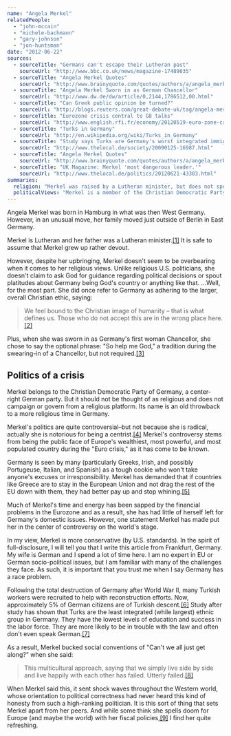```yaml
---
name: "Angela Merkel"
relatedPeople:
  - "john-mccain"
  - "michele-bachmann"
  - "gary-johnson"
  - "jon-huntsman"
date: "2012-06-22"
sources:
  - sourceTitle: "Germans can't escape their Lutheran past"
    sourceUrl: "http://www.bbc.co.uk/news/magazine-17489035"
  - sourceTitle: "Angela Merkel Quotes"
    sourceUrl: "http://www.brainyquote.com/quotes/authors/a/angela_merkel_3.html"
  - sourceTitle: "Angela Merkel Sworn in as German Chancellor"
    sourceUrl: "http://www.dw.de/dw/article/0,2144,1786512,00.html"
  - sourceTitle: "Can Greek public opinion be turned?"
    sourceUrl: "http://blogs.reuters.com/great-debate-uk/tag/angela-merkel/"
  - sourceTitle: "Eurozone crisis central to G8 talks"
    sourceUrl: "http://www.english.rfi.fr/economy/20120519-euro-zone-crisis-central-g8-talks"
  - sourceTitle: "Turks in Germany"
    sourceUrl: "http://en.wikipedia.org/wiki/Turks_in_Germany"
  - sourceTitle: "Study says Turks are Germany's worst integrated immigrants"
    sourceUrl: "http://www.thelocal.de/society/20090125-16987.html"
  - sourceTitle: "Angela Merkel Quotes"
    sourceUrl: "http://www.brainyquote.com/quotes/authors/a/angela_merkel_2.html"
  - sourceTitle: "UK Magazine: Merkel 'most dangerous leader.'"
    sourceUrl: "http://www.thelocal.de/politics/20120621-43303.html"
summaries:
  religion: "Merkel was raised by a Lutheran minister, but does not speak much of religion from her high political position."
  politicalViews: "Merkel is a member of the Christian Democratic Party, a moderate, conservative German political party. Merkel has always taken the middle road, though her take on certain social issues--particularly multiculturalism--is quite conservative."
---
```


Angela Merkel was born in Hamburg in what was then West Germany. However, in an unusual move, her family moved just outside of Berlin in East Germany.

Merkel is Lutheran and her father was a Lutheran minister.<a class="source-citation" href="#http%3A%2F%2Fwww.bbc.co.uk%2Fnews%2Fmagazine-17489035" title="Germans can&apos;t escape their Lutheran past">[1]</a> It is safe to assume that Merkel grew up rather devout.

However, despite her upbringing, Merkel doesn't seem to be overbearing when it comes to her religious views. Unlike religious U.S. politicians, she doesn't claim to ask God for guidance regarding political decisions or spout platitudes about Germany being God's country or anything like that. …Well, for the most part. She did once refer to Germany as adhering to the larger, overall Christian ethic, saying:

>We feel bound to the Christian image of humanity – that is what defines us. Those who do not accept this are in the wrong place here.<a class="source-citation" href="#http%3A%2F%2Fwww.brainyquote.com%2Fquotes%2Fauthors%2Fa%2Fangela_merkel_3.html" title="Angela Merkel Quotes">[2]</a>

Plus, when she was sworn in as Germany's first woman Chancellor, she chose to say the optional phrase: "So help me God," a tradition during the swearing-in of a Chancellor, but not required.<a class="source-citation" href="#http%3A%2F%2Fwww.dw.de%2Fdw%2Farticle%2F0%2C2144%2C1786512%2C00.html" title="Angela Merkel Sworn in as German Chancellor">[3]</a>

## Politics of a crisis

Merkel belongs to the Christian Democratic Party of Germany, a center-right German party. But it should not be thought of as religious and does not campaign or govern from a religious platform. Its name is an old throwback to a more religious time in Germany.

Merkel's politics are quite controversial–but not because she is radical, actually she is notorious for being a centrist.<a class="source-citation" href="#http%3A%2F%2Fblogs.reuters.com%2Fgreat-debate-uk%2Ftag%2Fangela-merkel%2F" title="Can Greek public opinion be turned?">[4]</a> Merkel's controversy stems from being the public face of Europe's wealthiest, most powerful, and most populated country during the "Euro crisis," as it has come to be known.

Germany is seen by many (particularly Greeks, Irish, and possibly Portugeuse, Italian, and Spanish) as a tough cookie who won't take anyone's excuses or irresponsibility. Merkel has demanded that if countries like Greece are to stay in the European Union and not drag the rest of the EU down with them, they had better pay up and stop whining.<a class="source-citation" href="#http%3A%2F%2Fwww.english.rfi.fr%2Feconomy%2F20120519-euro-zone-crisis-central-g8-talks" title="Eurozone crisis central to G8 talks">[5]</a>

Much of Merkel's time and energy has been sapped by the financial problems in the Eurozone and as a result, she has had little of herself left for Germany's domestic issues. However, one statement Merkel has made put her in the center of controversy on the world's stage.

In my view, Merkel is more conservative (by U.S. standards). In the spirit of full-disclosure, I will tell you that I write this article from Frankfurt, Germany. My wife is German and I spend a lot of time here. I am no expert in EU or German socio-political issues, but I am familiar with many of the challenges they face. As such, it is important that you trust me when I say Germany has a race problem.

Following the total destruction of Germany after World War II, many Turkish workers were recruited to help with reconstruction efforts. Now, approximately 5% of German citizens are of Turkish descent.<a class="source-citation" href="#http%3A%2F%2Fen.wikipedia.org%2Fwiki%2FTurks_in_Germany" title="Turks in Germany">[6]</a> Study after study has shown that Turks are the least integrated (while largest) ethnic group in Germany. They have the lowest levels of education and success in the labor force. They are more likely to be in trouble with the law and often don't even speak German.<a class="source-citation" href="#http%3A%2F%2Fwww.thelocal.de%2Fsociety%2F20090125-16987.html" title="Study says Turks are Germany&apos;s worst integrated immigrants">[7]</a>

As a result, Merkel bucked social conventions of "Can't we all just get along?" when she said:

>This multicultural approach, saying that we simply live side by side and live happily with each other has failed. Utterly failed.<a class="source-citation" href="#http%3A%2F%2Fwww.brainyquote.com%2Fquotes%2Fauthors%2Fa%2Fangela_merkel_2.html" title="Angela Merkel Quotes">[8]</a>

When Merkel said this, it sent shock waves throughout the Western world, whose orientation to political correctness had never heard this kind of honesty from such a high-ranking politician. It is this sort of thing that sets Merkel apart from her peers. And while some think she spells doom for Europe (and maybe the world) with her fiscal policies,<a class="source-citation" href="#http%3A%2F%2Fwww.thelocal.de%2Fpolitics%2F20120621-43303.html" title="UK Magazine: Merkel &apos;most dangerous leader.&apos;">[9]</a> I find her quite refreshing.
